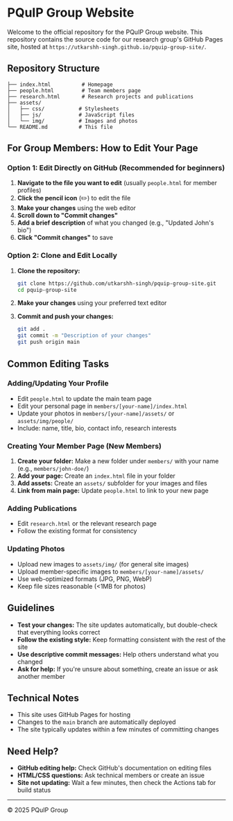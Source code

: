 # PQuIP Group Website

Welcome to the official repository for the PQuIP Group website. This repository contains the source code for our research group's GitHub Pages site, hosted at `https://utkarshh-singh.github.io/pquip-group-site/`.

## Repository Structure

```
├── index.html          # Homepage
├── people.html         # Team members page
├── research.html       # Research projects and publications
├── assets/
│   ├── css/           # Stylesheets
│   ├── js/            # JavaScript files
│   └── img/           # Images and photos
└── README.md          # This file
```

## For Group Members: How to Edit Your Page

### Option 1: Edit Directly on GitHub (Recommended for beginners)

1. **Navigate to the file you want to edit** (usually `people.html` for member profiles)
2. **Click the pencil icon** (✏️) to edit the file
3. **Make your changes** using the web editor
4. **Scroll down to "Commit changes"**
5. **Add a brief description** of what you changed (e.g., "Updated John's bio")
6. **Click "Commit changes"** to save

### Option 2: Clone and Edit Locally

1. **Clone the repository:**
   ```bash
   git clone https://github.com/utkarshh-singh/pquip-group-site.git
   cd pquip-group-site
   ```

2. **Make your changes** using your preferred text editor

3. **Commit and push your changes:**
   ```bash
   git add .
   git commit -m "Description of your changes"
   git push origin main
   ```

## Common Editing Tasks

### Adding/Updating Your Profile
- Edit `people.html` to update the main team page
- Edit your personal page in `members/[your-name]/index.html`
- Update your photos in `members/[your-name]/assets/` or `assets/img/people/`
- Include: name, title, bio, contact info, research interests

### Creating Your Member Page (New Members)
1. **Create your folder:** Make a new folder under `members/` with your name (e.g., `members/john-doe/`)
2. **Add your page:** Create an `index.html` file in your folder
3. **Add assets:** Create an `assets/` subfolder for your images and files
4. **Link from main page:** Update `people.html` to link to your new page

### Adding Publications
- Edit `research.html` or the relevant research page
- Follow the existing format for consistency

### Updating Photos
- Upload new images to `assets/img/` (for general site images)
- Upload member-specific images to `members/[your-name]/assets/`
- Use web-optimized formats (JPG, PNG, WebP)
- Keep file sizes reasonable (<1MB for photos)

## Guidelines

- **Test your changes:** The site updates automatically, but double-check that everything looks correct
- **Follow the existing style:** Keep formatting consistent with the rest of the site
- **Use descriptive commit messages:** Help others understand what you changed
- **Ask for help:** If you're unsure about something, create an issue or ask another member

## Technical Notes

- This site uses GitHub Pages for hosting
- Changes to the `main` branch are automatically deployed
- The site typically updates within a few minutes of committing changes

## Need Help?

- **GitHub editing help:** Check GitHub's documentation on editing files
- **HTML/CSS questions:** Ask technical members or create an issue
- **Site not updating:** Wait a few minutes, then check the Actions tab for build status

---

© 2025 PQuIP Group
